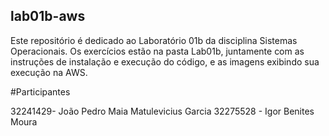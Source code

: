 ## lab01b-aws
Este repositório é dedicado ao Laboratório 01b da disciplina Sistemas Operacionais. Os exercícios estão na pasta Lab01b, juntamente com as instruções de instalação e execução do código, e as imagens exibindo sua execução na AWS.

#Participantes

32241429- João Pedro Maia Matulevicius Garcia
32275528 - Igor Benites Moura
